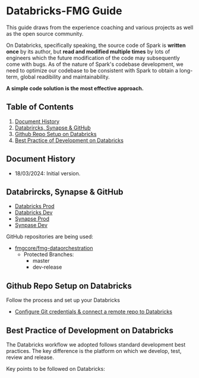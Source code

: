 # Databricks-FMG Guide 
This guide draws from the experience coaching and various projects as well as the open source community.

On Databricks, specifically speaking, the source code of Spark is **written once**  by its author, but **read and modified multiple times** by lots of engineers which the future modification of the code may subsequently come with bugs. As of the nature of Spark's codebase development, we need to optimize our codebase to be consistent with Spark to obtain a long-term, global readibility and maintainability. 

**A simple code solution is the most effective approach.**

## <a name='TOC'>Table of Contents</a>
1. [Document History](#history)
2. [Databrircks, Synapse & GitHub](#shortcut)
3. [Github Repo Setup on Databricks](#setup)
4. [Best Practice of Development on Databricks](#practice)
   
## <a name='history'>Document History</a>
- 18/03/2024: Initial version.

## <a name='shortcut'>Databrircks, Synapse & GitHub</a>
- [Databricks Prod](https://adb-5878762332215882.2.azuredatabricks.net/?o=5878762332215882)
- [Databricks Dev](https://adb-8285578967294844.4.azuredatabricks.net/?o=8285578967294844)
- [Synapse Prod](https://web.azuresynapse.net/en/home?workspace=%2Fsubscriptions%2Ff48f9936-8f2a-4773-aa5e-06c2ac54c51b%2FresourceGroups%2Ffzdatorpdrgp002%2Fproviders%2FMicrosoft.Synapse%2Fworkspaces%2Ffzdatorpdasa002)
- [Synpase Dev](https://web.azuresynapse.net/en/home?workspace=%2Fsubscriptions%2F39c4d95e-080f-4278-8633-ed984324ce10%2FresourceGroups%2Ffzdatornprgp002%2Fproviders%2FMicrosoft.Synapse%2Fworkspaces%2Ffzdatornpasa001)

GitHub repositories are being used:
- [fmgcore/fmg-dataorchestration](https://github.com/fmgcore/fmg-dataorchestration) 
    * Protected Branches:
        * master
        * dev-release

## <a name='setup'>Github Repo Setup on Databricks</a>

Follow the process and set up your Databricks
- [Configure Git credentials & connect a remote repo to Databricks](https://docs.databricks.com/en/repos/get-access-tokens-from-git-provider.html#github-personal-access-token)

## <a name='practice'>Best Practice of Development on Databricks</a>

The Databricks workflow we adopted follows standard development best practices. The key difference is the platform on which we develop, test, review and release.

Key points to be followed on Databricks:
